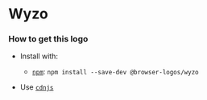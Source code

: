 # Wyzo

### How to get this logo

* Install with:
  * [`npm`](https://www.npmjs.com/): `npm install --save-dev @browser-logos/wyzo`

* Use [`cdnjs`](https://cdnjs.com/libraries/browser-logos)
